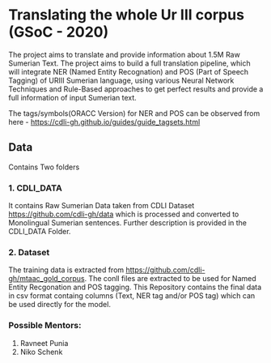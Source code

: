 # Translating the whole Ur III corpus (GSoC - 2020)
The project aims to translate and provide information about 1.5M Raw Sumerian Text. The project aims to build a full translation pipeline, which will integrate NER (Named Entity Recognation) and POS (Part of Speech Tagging) of URIII Sumerian language, using various Neural Network Techniques and Rule-Based approaches to get perfect results and provide a full information of input Sumerian text.

The tags/symbols(ORACC Version) for NER and POS can be observed from here - https://cdli-gh.github.io/guides/guide_tagsets.html

## Data
Contains Two folders


### 1. CDLI_DATA
It contains Raw Sumerian Data taken from CDLI Dataset https://github.com/cdli-gh/data which is processed and converted to Monolingual Sumerian sentences. Further description is provided in the CDLI_DATA Folder.
### 2. Dataset  
The training data is extracted from https://github.com/cdli-gh/mtaac_gold_corpus. The conll files are extracted to be used for Named Entity Recgonation and POS tagging. This Repository contains the final data in csv format containg columns (Text, NER tag and/or POS tag) which can be used directly for the model. 


### Possible Mentors:

1. Ravneet Punia
2. Niko Schenk
